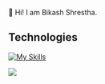 👋 Hi! I am Bikash Shrestha.


## Technologies
[![My Skills](https://skillicons.dev/icons?i=python,js,c,java,git)](https://skillicons.dev)


![](https://komarev.com/ghpvc/?username=bixash&color=green)
 
<!-- ![Medium](https://user-images.githubusercontent.com/83506059/183006012-4897ecfe-c827-49bd-a9e9-87c8a1a78378.jpg) -->
